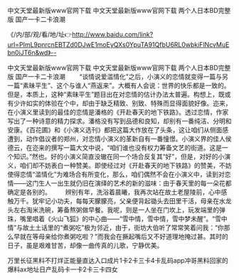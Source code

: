 中文天堂最新版www官网下载
中文天堂最新版www官网下载
两个人日本BD完整版
国产一卡二卡浪潮


《/内/部/观/看/地/址👉http://www.baidu.com/link?url=PImL9pnrcnEBTZd0DJwE1moEyQXs0YpuTA91QfbU6RL0wbkiFlNcvMuEbn0iJT6n&wd》--

中文天堂最新版www官网下载
中文天堂最新版www官网下载
两个人日本BD完整版
国产一卡二卡浪潮
　　“谈情说爱滥情化”之后，小演义的恋情就变得一篇与另一篇“素昧平生”、这个与谁人“燕返来”。大概有人会说：世界的快乐都是一致的。但是，本质上，这种“素昧平生”题目出在对恋情的估计办法太普遍。构想上，既或有少许如实的体验在个中，却由于缺乏精致、别致、特殊而显得面貌好像。迩来，在小演义里读到的最佳的恋情是潘格的《开赴春天的地下铁路》。透过恋情，作家写出了一种诗意的精力探求。潘格没有写到品德和良知，却别有一番纯洁、分明和安康。《百花圃》和《小演义选刊》都把这篇大作放在了头条，这让咱们从侧面感遭到，动作倡议者的郑州，对恋情小演义的革新自有一番憧憬。小演义界的佳人侯德云，在迩来的撰写一篇大文中说，“咱们谁也没有权力筹备文艺的街道。这是一个知识。”然也。好的小演义简直没辙在同一个场合反复其“好”，但是，对好的小演义，咱们却不妨表白一种赞美。即使经过对《开赴春天的地下铁路》的赞美，不妨使得恋情“滥情化”为难场合有所变化，那么，咱们偶然不会在小演义中，读到对恋情——这门生人一出生就仍旧在演绎的艺术的新的滋味：由于春天里的每一朵花都确定是各别的。
　　辨别有年，洗浴着晨曦，我再次站在故土老屋陵前，心中感触万千。犹牢记小功夫，每每天朦朦亮，父亲便背起锄头去田里干活，母亲在水龙头左右淘米洗碗，筹备熬粥做早餐。我呢，则是一人坐在门坎上，玩发端里的弹珠，嘴里唱着《火山飞狐》的中心曲——“雪中情，雪中情，雪中梦未醒”。“雪中情”与故土土话里的“煮粥吃”极为邻近，由于，街坊大伯听了常常笑着问我：“你那么早就在等母亲给你煮粥吃啦？”而我会在撅起嘴后又不好道理地掩过甚。其时的日子，虽是艰难甘苦，却像一曲传真的儿歌，宁静优美。





万里长征黑料不打烊正能量直达入口成片1卡2卡三卡4卡乱码app冲哥黑料回家的爆料ax地址日产乱码卡一卡2卡三卡四女
